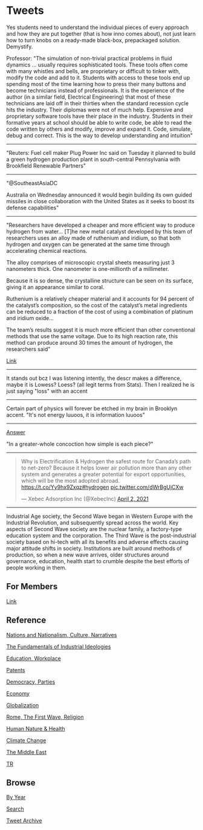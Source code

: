# Tweets

Yes students need to understand the individual pieces of every
approach and how they are put together (that is how inno comes about),
not just learn how to turn knobs on a ready-made black-box,
prepackaged solution. Demystify.

Professor: "The simulation of non-trivial practical problems in fluid
dynamics ... usually requires sophisticated tools. These tools often
come with many whistles and bells, are proprietary or difficult to
tinker with, modify the code and add to it.  Students with access to
these tools end up spending most of the time learning how to press
their many buttons and become technicians instead of professionals. It
is the experience of the author (in a similar field, Electrical
Engineering) that most of these technicians are laid off in their
thirties when the standard recession cycle hits the industry. Their
diplomas were not of much help. Expensive and proprietary software
tools have their place in the industry. Students in their formative
years at school should be able to write code, be able to read the code
written by others and modify, improve and expand it. Code, simulate,
debug and correct. This is the way to develop understanding and
intuition"

---

"Reuters: Fuel cell maker Plug Power Inc said on Tuesday it planned to
build a green hydrogen production plant in south-central Pennsylvania
with Brookfield Renewable Partners"

---

"@SoutheastAsiaDC

Australia on Wednesday announced it would begin building its own
guided missiles in close collaboration with the United States as it
seeks to boost its defense capabilities"

---

"Researchers have developed a cheaper and more efficient way to produce
hydrogen from water... [T]he new metal catalyst developed by this team
of researchers uses an alloy made of ruthenium and iridium, so that
both hydrogen and oxygen can be generated at the same time through
accelerating chemical reactions.

The alloy comprises of microscopic crystal sheets measuring just 3
nanometers thick. One nanometer is one-millionth of a millimeter.

Because it is so dense, the crystalline structure can be seen on its
surface, giving it an appearance similar to coral.

Ruthenium is a relatively cheaper material and it accounts for 94
percent of the catalyst’s composition, so the cost of the catalyst’s
metal ingredients can be reduced to a fraction of the cost of using a
combination of platinum and iridium oxide...

The team’s results suggest it is much more efficient than other
conventional methods that use the same voltage. Due to its high
reaction rate, this method can produce around 30 times the amount of
hydrogen, the researchers said"

[Link](http://www.asahi.com/ajw/articles/14269826)

---

It stands out bcz I was listening intently, the descr makes a
difference, maybe it is Lowess? Loess? (all legit terms from
Stats). Then I realized he is just saying "loss" with an accent

---

Certain part of physics will forever be etched in my brain in Brooklyn
accent.  "It's not energy luuoos, it is information luuoos"

---

[Answer](2021/04/sum-greater-than-whole-reductionism.md#addend4)

"In a greater-whole concoction how simple is each piece?"

---

<blockquote class="twitter-tweet"><p lang="en" dir="ltr">Why is Electrification &amp; Hydrogen the safest route for Canada’s path to net-zero? Because it helps lower air pollution more than any other system and generates a greater potential for export opportunities, which will be the most adopted abroad. <a href="https://t.co/Yy9hx9Zxqz">https://t.co/Yy9hx9Zxqz</a><a href="https://twitter.com/hashtag/hydrogen?src=hash&amp;ref_src=twsrc%5Etfw">#hydrogen</a> <a href="https://t.co/dWrBgUjCXw">pic.twitter.com/dWrBgUjCXw</a></p>&mdash; Xebec Adsorption Inc (@XebecInc) <a href="https://twitter.com/XebecInc/status/1377804577685303297?ref_src=twsrc%5Etfw">April 2, 2021</a></blockquote> <script async src="https://platform.twitter.com/widgets.js" charset="utf-8"></script>

---

Industrial Age society, the Second Wave began in Western Europe with
the Industrial Revolution, and subsequently spread across the
world. Key aspects of Second Wave society are the nuclear family, a
factory-type education system and the corporation. The Third Wave is
the post-industrial society based on hi-tech with all its benefits and
adverse effects causing major attitude shifts in society. Institutions
are built around methods of production, so when a new wave arrives,
older structures around governance, education, health start to crumble
despite the best efforts of people working in them.

## For Members

[Link](https://thirdwave-members.herokuapp.com)

## Reference

[Nations and Nationalism, Culture, Narratives](/2013/02/nations-and-nationalism.md)

[The Fundamentals of Industrial Ideologies](/2011/04/fundamentals-of-industrial-ideologies.md)

[Education, Workplace](2017/09/education-workplace.md)

[Patents](/2018/09/patents.md)

[Democracy, Parties](/2016/11/democracy.md)

[Economy](/2018/05/economy.md)

[Globalization](/2018/09/globalization.md)

[Rome, The First Wave, Religion](/2017/12/rome.md)

[Human Nature & Health](/2020/07/human-nature.md)

[Climate Change](/2018/12/climate.md)

[The Middle East](/2019/07/middleeast.md)

[TR](../tr)

## Browse

[By Year](years.md)

[Search](search.html)

[Tweet Archive](/tweets/README.md)


